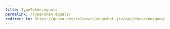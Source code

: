 ```yaml
---
title: TypeToken.equals
permalink: /TypeToken.equals/
redirect_to: https://guava.dev/releases/snapshot-jre/api/docs/com/google/common/reflect/TypeToken.html#equals-java.lang.Object-
---
```

